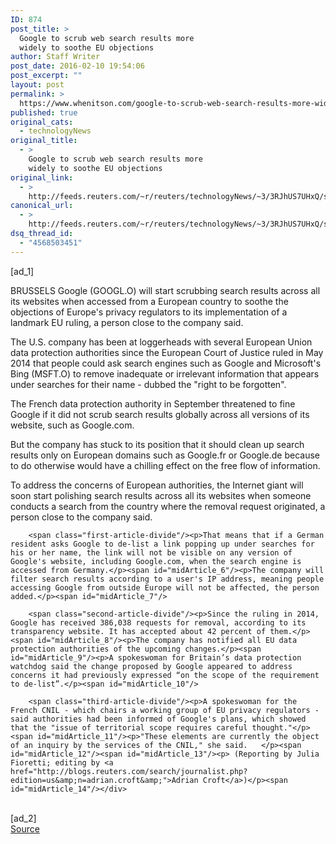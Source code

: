 ```yaml
---
ID: 874
post_title: >
  Google to scrub web search results more
  widely to soothe EU objections
author: Staff Writer
post_date: 2016-02-10 19:54:06
post_excerpt: ""
layout: post
permalink: >
  https://www.whenitson.com/google-to-scrub-web-search-results-more-widely-to-soothe-eu-objections/
published: true
original_cats:
  - technologyNews
original_title:
  - >
    Google to scrub web search results more
    widely to soothe EU objections
original_link:
  - >
    http://feeds.reuters.com/~r/reuters/technologyNews/~3/3RJhUS7UHxQ/story01.htm
canonical_url:
  - >
    http://feeds.reuters.com/~r/reuters/technologyNews/~3/3RJhUS7UHxQ/story01.htm
dsq_thread_id:
  - "4568503451"
---
```

 [ad_1]
<br><div id="articleText">
<span id="midArticle_start"/>

<span id="midArticle_0"/><span class="focusParagraph" readability="5"><p><span class="articleLocation">BRUSSELS</span> Google (<span id="symbol_GOOGL.O_0">GOOGL.O</span>) will start scrubbing search results across all its websites when accessed from a European country to soothe the objections of Europe's privacy regulators to its implementation of a landmark EU ruling, a person close to the company said.</p></span><span id="midArticle_1"/><p>The U.S. company has been at loggerheads with several European Union data protection authorities since the European Court of Justice ruled in May 2014 that people could ask search engines such as Google and Microsoft's Bing (<span id="symbol_MSFT.O_1">MSFT.O</span>) to remove inadequate or irrelevant information that appears under searches for their name - dubbed the "right to be forgotten".</p><span id="midArticle_2"/><p>The French data protection authority in September threatened to fine Google if it did not scrub search results globally across all versions of its website, such as Google.com.</p><span id="midArticle_3"/><p>But the company has stuck to its position that it should clean up search results only on European domains such as Google.fr or Google.de because to do otherwise would have a chilling effect on the free flow of information.</p><span id="midArticle_4"/><p>To address the concerns of European authorities, the Internet giant will soon start polishing search results across all its websites when someone conducts a search from the country where the removal request originated, a person close to the company said.</p><span id="midArticle_5"/>
        
        <span class="first-article-divide"/><p>That means that if a German resident asks Google to de-list a link popping up under searches for his or her name, the link will not be visible on any version of Google's website, including Google.com, when the search engine is accessed from Germany.</p><span id="midArticle_6"/><p>The company will filter search results according to a user's IP address, meaning people accessing Google from outside Europe will not be affected, the person added.</p><span id="midArticle_7"/>
        
        <span class="second-article-divide"/><p>Since the ruling in 2014, Google has received 386,038 requests for removal, according to its transparency website. It has accepted about 42 percent of them.</p><span id="midArticle_8"/><p>The company has notified all EU data protection authorities of the upcoming changes.</p><span id="midArticle_9"/><p>A spokeswoman for Britain’s data protection watchdog said the change proposed by Google appeared to address concerns it had previously expressed “on the scope of the requirement to de-list”.</p><span id="midArticle_10"/>
        
        <span class="third-article-divide"/><p>A spokeswoman for the French CNIL - which chairs a working group of EU privacy regulators - said authorities had been informed of Google's plans, which showed that the "issue of territorial scope requires careful thought."</p><span id="midArticle_11"/><p>"These elements are currently the object of an inquiry by the services of the CNIL," she said.   </p><span id="midArticle_12"/><span id="midArticle_13"/><p> (Reporting by Julia Fioretti; editing by <a href="http://blogs.reuters.com/search/journalist.php?edition=us&amp;n=adrian.croft&amp;">Adrian Croft</a>)</p><span id="midArticle_14"/></div>
<br>[ad_2]
<br><a href="http://feeds.reuters.com/~r/reuters/technologyNews/~3/3RJhUS7UHxQ/story01.htm">Source </a>
